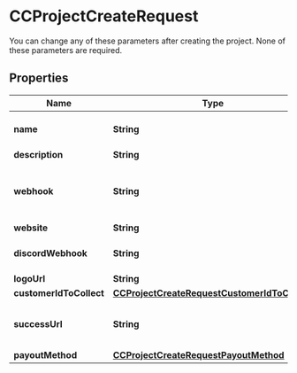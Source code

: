 

# CCProjectCreateRequest

You can change any of these parameters after creating the project. None of these parameters are required. 

## Properties

Name | Type | Description | Notes
------------ | ------------- | ------------- | -------------
**name** | **String** | The name of the project. This is shown to your users and should identify your company or organization.  | 
**description** | **String** | The description of your project / company.  |  [optional]
**webhook** | **String** | A URL that identifies where we should make an API request to notify you of a new payment (e.g., api.myproject.com/crypto_payments/webhook). Learn more [here](#tag/CC-Webhook/operation/getCCWebhook).  |  [optional]
**website** | **String** | The website of your project / company.  |  [optional]
**discordWebhook** | **String** | A Discord webhook. We will send a message to this channel to notify of payment. Learn more [here]().  |  [optional]
**logoUrl** | **String** | A URL of your logo.  |  [optional]
**customerIdToCollect** | [**CCProjectCreateRequestCustomerIdToCollect**](CCProjectCreateRequestCustomerIdToCollect.md) |  |  [optional]
**successUrl** | **String** | Where to redirect customers after payment. If not supplied, customers will be redirected to checkout.blockchainapi.com/me to view their subscriptions.  |  [optional]
**payoutMethod** | [**CCProjectCreateRequestPayoutMethod**](CCProjectCreateRequestPayoutMethod.md) |  |  [optional]



